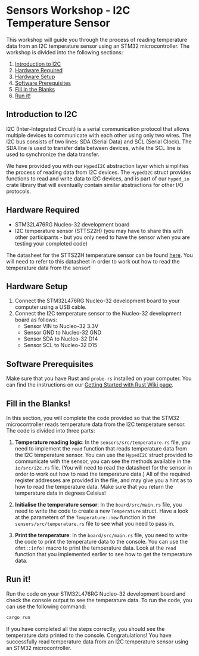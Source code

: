 # Sensors Workshop - I2C Temperature Sensor

This workshop will guide you through the process of reading temperature data from an I2C temperature sensor using an STM32 microcontroller. The workshop is divided into the following sections:

1. [Introduction to I2C](#introduction-to-i2c)
2. [Hardware Required](#hardware-required)
3. [Hardware Setup](#hardware-setup)
4. [Software Prerequisites](#software-prerequisites)
5. [Fill in the Blanks](#fill-in-the-blanks)
6. [Run it!](#run-it)

## Introduction to I2C

I2C (Inter-Integrated Circuit) is a serial communication protocol that allows multiple devices to communicate with each other using only two wires. The I2C bus consists of two lines: SDA (Serial Data) and SCL (Serial Clock). The SDA line is used to transfer data between devices, while the SCL line is used to synchronize the data transfer.

We have provided you with our `HypedI2C` abstraction layer which simplifies the process of reading data from I2C devices. The `HypedI2C` struct provides functions to read and write data to I2C devices, and is part of our `hyped_io` crate library that will eventually contain similar abstractions for other I/O protocols.

## Hardware Required

- STM32L476RG Nucleo-32 development board
- I2C temperature sensor (STTS22H) (you may have to share this with other participants - but you only need to have the sensor when you are testing your completed code)

The datasheet for the STTS22H temperature sensor can be found [here](https://www.st.com/resource/en/datasheet/stts22h.pdf). You will need to refer to this datasheet in order to work out how to read the temperature data from the sensor!

## Hardware Setup

1. Connect the STM32L476RG Nucleo-32 development board to your computer using a USB cable.
2. Connect the I2C temperature sensor to the Nucleo-32 development board as follows:
   - Sensor VIN to Nucleo-32 3.3V
   - Sensor GND to Nucleo-32 GND
   - Sensor SDA to Nucleo-32 D14
   - Sensor SCL to Nucleo-32 D15

## Software Prerequisites

Make sure that you have Rust and `probe-rs` installed on your computer. You can find the instructions on our [Getting Started with Rust Wiki page](https://github.com/Hyp-ed/hyped-2025/wiki/Getting-Started-with-Rust).

## Fill in the Blanks!

In this section, you will complete the code provided so that the STM32 microcontroller reads temperature data from the I2C temperature sensor. The code is divided into three parts:

1. **Temperature reading logic**: In the `sensors/src/temperature.rs` file, you need to implement the `read` function that reads temperature data from the I2C temperature sensor. You can use the `HypedI2C` struct provided to communicate with the sensor, you can see the methods available in the `io/src/i2c.rs` file. (You will need to read the datasheet for the sensor in order to work out how to read the temperature data.) All of the required register addresses are provided in the file, and may give you a hint as to how to read the temperature data. Make sure that you return the temperature data in degrees Celsius!

2. **Initialise the temperature sensor**: In the `board/src/main.rs` file, you need to write the code to create a new `Temperature` struct. Have a look at the parameters of the `Temperature::new` function in the `sensors/src/temperature.rs` file to see what you need to pass in.

3. **Print the temperature**: In the `board/src/main.rs` file, you need to write the code to print the temperature data to the console. You can use the `dfmt::info!` macro to print the temperature data. Look at the `read` function that you implemented earlier to see how to get the temperature data.

## Run it!

Run the code on your STM32L476RG Nucleo-32 development board and check the console output to see the temperature data. To run the code, you can use the following command:

```bash
cargo run
```

If you have completed all the steps correctly, you should see the temperature data printed to the console. Congratulations! You have successfully read temperature data from an I2C temperature sensor using an STM32 microcontroller.
